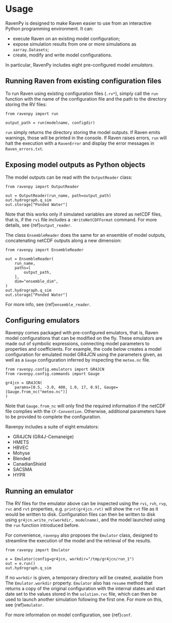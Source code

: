 # Usage

RavenPy is designed to make Raven easier to use from an interactive Python programming environment. It can:
- execute Raven on an existing model configuration;
- expose simulation results from one or more simulations as `xarray.Datasets`;
- create, modify and write model configurations.

In particular, RavenPy includes eight pre-configured model *emulators*.


## Running Raven from existing configuration files

To run Raven using existing configuration files (`.rv*`), simply call the `run` function with the name of the configuration file and the path to the directory storing the RV files:

```python3
from ravenpy import run

output_path = run(modelname, configdir)
```

`run` simply returns the directory storing the model outputs. If Raven emits warnings, those will be printed in the console. If Raven raises errors, `run` will halt the execution with a `RavenError` and display the error messages in `Raven_errors.txt`.


## Exposing model outputs as Python objects

The model outputs can be read with the `OutputReader` class:

```python3
from ravenpy import OutputReader

out = OutputReader(run_name, path=output_path)
out.hydrograph.q_sim
out.storage["Ponded Water"]
```

Note that this works only if simulated variables are stored as netCDF files, that is, if the `rvi` file includes a `:WriteNetCDFFormat` command. For more details, see {ref}`output_reader`.

The class `EnsembleReader` does the same for an ensemble of model outputs, concatenating netCDF outputs along a new dimension:

```python3
from ravenpy import EnsembleReader

out = EnsembleReader(
    run_name,
    paths=[
        output_path,
    ],
    dim="ensemble_dim",
)
out.hydrograph.q_sim
out.storage["Ponded Water"]
```
For more info, see {ref}`ensemble_reader`.

## Configuring emulators

Ravenpy comes packaged with pre-configured emulators, that is, Raven model configurations that can be modified on the fly. These emulators are made out of symbolic expressions, connecting model parameters to properties and coefficients. For example, the code below creates a model configuration for emulated model GR4JCN using the parameters given, as well as a `Gauge` configuration inferred by inspecting the `meteo.nc` file.

```python3
from ravenpy.config.emulators import GR4JCN
from ravenpy.config.commands import Gauge

gr4jcn = GR4JCN(
    params=[0.5, -3.0, 400, 1.0, 17, 0.9], Gauge=[Gauge.from_nc("meteo.nc")]
)
```

Note that `Gauge.from_nc` will only find the required information if the netCDF file complies with the `CF-Convention`. Otherwise, additional parameters have to be provided to complete the configuration.

Ravenpy includes a suite of eight emulators:
  - GR4JCN (GR4J-Cemaneige)
  - HMETS
  - HBVEC
  - Mohyse
  - Blended
  - CanadianShield
  - SACSMA
  - HYPR


## Running an emulator

The RV files for the emulator above can be inspected using the `rvi`, `rvh`, `rvp`, `rvc` and `rvt` properties, e.g. `print(gr4jcn.rvt)` will show the `rvt` file as it would be written to disk. Configuration files can then be written to disk using `gr4jcn.write_rv(workdir, modelname)`, and the model launched using the `run` function introduced before.

For convenience, `ravenpy` also proposes the `Emulator` class, designed to streamline the execution of the model and the retrieval of the results.

```python3
from ravenpy import Emulator

e = Emulator(config=gr4jcn, workdir="/tmp/gr4jcn/run_1")
out = e.run()
out.hydrograph.q_sim
```
If no `workdir` is given, a temporary directory will be created, available from  The `Emulator.workdir` property. `Emulator` also has `resume` method that returns a copy of the original configuration with the internal states and start date set to the values stored in the `solution.rvc` file, which can then be used to launch another simulation following the first one. For more on this, see {ref}`emulator`.

For more information on model configuration, see {ref}`conf`.
